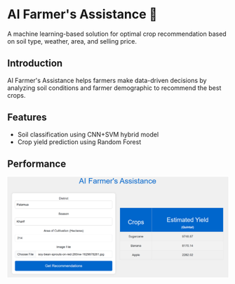 # AI Farmer's Assistance 🌾  
A machine learning-based solution for optimal crop recommendation based on soil type, weather, area, and selling price.

## Introduction  
AI Farmer's Assistance helps farmers make data-driven decisions by analyzing soil conditions and farmer demographic to recommend the best crops.

## Features  
- Soil classification using CNN+SVM hybrid model 
- Crop yield prediction using Random Forest 

## Performance 


![Screenshot 1](Screenshot1.png)
